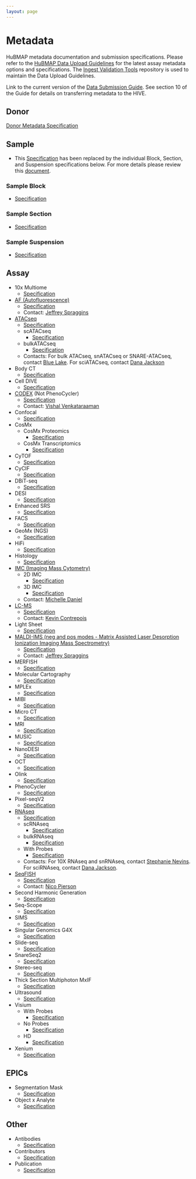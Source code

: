 ```yaml
---
layout: page
---
```

# Metadata

HuBMAP metadata documentation and submission specifications.
Please refer to the [HuBMAP Data Upload Guidelines](https://hubmapconsortium.github.io/ingest-validation-tools/) for the latest assay metadata options and specifications.
The [Ingest Validation Tools](https://github.com/hubmapconsortium/ingest-validation-tools/tree/main) repository is used to maintain the Data Upload Guidelines.

Link to the current version of the [Data Submission Guide](https://docs.hubmapconsortium.org/data-submission/).
See section 10 of the Guide for details on transferring metadata to the HIVE.

## Donor
[Donor Metadata Specification](/donor)

## Sample
- This [Specification](https://hubmapconsortium.github.io/ingest-validation-tools/sample/) has been replaced by the individual Block, Section, and Suspension specifications below. For more details please review this [document](https://docs.google.com/document/d/1KEo-34Rjf6gS3ZM3DEenIejtb35txPLsbpdjBmbKauo/).
### Sample Block
- [Specification](https://hubmapconsortium.github.io/ingest-validation-tools/sample-block/current/)
### Sample Section
- [Specification](https://hubmapconsortium.github.io/ingest-validation-tools/sample-section/current/)
### Sample Suspension
- [Specification](https://hubmapconsortium.github.io/ingest-validation-tools/sample-suspension/current/)

## Assay

- 10x Multiome
  - [Specification](https://hubmapconsortium.github.io/ingest-validation-tools/10x-multiome/current/)
- [AF (Autofluorescence)](/assays/af)
  - [Specification](https://hubmapconsortium.github.io/ingest-validation-tools/af/current/)
  - Contact: [Jeffrey Spraggins](mailto:jeff.spraggins@vanderbilt.edu)
- [ATACseq](/assays/atacseq)
  - [Specification](https://hubmapconsortium.github.io/ingest-validation-tools/atacseq/current/)
  - scATACseq
    - [Specification](https://hubmapconsortium.github.io/ingest-validation-tools/atacseq/current/)
  - bulkATACseq
    - [Specification](https://hubmapconsortium.github.io/ingest-validation-tools/atacseq/current/)
  - Contacts: For bulk ATACseq, snATACseq or SNARE-ATACseq, contact [Blue Lake](mailto:b1lake@eng.ucsd.edu).
      For sciATACseq, contact [Dana Jackson](mailto:danaj77@uw.edu)
- Body CT
  - [Specification](https://hubmapconsortium.github.io/ingest-validation-tools/bodyct/current/)
- Cell DIVE
  - [Specification](https://hubmapconsortium.github.io/ingest-validation-tools/celldive/current/)
- [CODEX](/assays/codex) (Not PhenoCycler)
  - [Specification](https://hubmapconsortium.github.io/ingest-validation-tools/codex/current/)
  - Contact: [Vishal Venkataraaman](mailto:vgautham@stanford.edu)
- Confocal
  - [Specification](https://hubmapconsortium.github.io/ingest-validation-tools/confocal/current/)
- CosMx
  - CosMx Proteomics
    - [Specification](https://hubmapconsortium.github.io/ingest-validation-tools/cosmx-proteomics/current/)
  - CosMx Transcriptomics
    - [Specification](https://hubmapconsortium.github.io/ingest-validation-tools/cosmx-transcriptomics/current/)
- CyTOF
  - [Specification](https://hubmapconsortium.github.io/ingest-validation-tools/cytof/current/)
- CyCIF
  - [Specification](https://hubmapconsortium.github.io/ingest-validation-tools/cycif/current/)
- DBiT-seq
  - [Specification](https://hubmapconsortium.github.io/ingest-validation-tools/dbit-seq/current/)
- DESI
  - [Specification](https://hubmapconsortium.github.io/ingest-validation-tools/desi/current/)
- Enhanced SRS
  - [Specification](https://hubmapconsortium.github.io/ingest-validation-tools/enhanced-srs/current/)
- FACS
  - [Specification](https://hubmapconsortium.github.io/ingest-validation-tools/facs/current/)
- GeoMx (NGS)
  - [Specification](https://hubmapconsortium.github.io/ingest-validation-tools/geomx-ngs/current/)
- HiFi
  - [Specification](https://hubmapconsortium.github.io/ingest-validation-tools/hifi-slide/current/)
- Histology
  - [Specification](https://hubmapconsortium.github.io/ingest-validation-tools/histology/current/)
- [IMC (Imaging Mass Cytometry) ](/assays/imc)
  - 2D IMC
    - [Specification](https://hubmapconsortium.github.io/ingest-validation-tools/imc-2d/current/)
  - 3D IMC
    - [Specification](https://hubmapconsortium.github.io/ingest-validation-tools/imc3d/)
  - Contact: [Michelle Daniel](mailto:michelle.daniel@uzh.ch)
- [LC-MS](/assays/lcms)
  - [Specification](https://hubmapconsortium.github.io/ingest-validation-tools/lcms/current/)
  - Contact: [Kevin Contrepois](mailto:kcontrep@stanford.edu)
- Light Sheet
  - [Specification](https://hubmapconsortium.github.io/ingest-validation-tools/lightsheet/current/)
- [MALDI-IMS (neg and pos modes - Matrix Assisted Laser Desorption Ionization Imaging Mass Spectrometry)](/assays/maldi-ims)
  - [Specification](https://hubmapconsortium.github.io/ingest-validation-tools/maldi/current/)
  - Contact: [Jeffrey Spraggins](mailto:jeff.spraggins@vanderbilt.edu)
- MERFISH
  - [Specification](https://hubmapconsortium.github.io/ingest-validation-tools/merfish/current/)
- Molecular Cartography
  - [Specification](https://hubmapconsortium.github.io/ingest-validation-tools/mc/current/)
- MPLEx
  - [Specification](https://hubmapconsortium.github.io/ingest-validation-tools/mplex/current/)
- MIBI
  - [Specification](https://hubmapconsortium.github.io/ingest-validation-tools/mibi/current/)
- Micro CT
  - [Specification](https://hubmapconsortium.github.io/ingest-validation-tools/microct/current/)
- MRI
  - [Specification](https://hubmapconsortium.github.io/ingest-validation-tools/mri/current/)
- MUSIC
  - [Specification](https://hubmapconsortium.github.io/ingest-validation-tools/music/current/)
- NanoDESI
  - [Specification](https://hubmapconsortium.github.io/ingest-validation-tools/desi/current/)
- OCT
  - [Specification](https://hubmapconsortium.github.io/ingest-validation-tools/oct/current/)
- Olink
  - [Specification](https://hubmapconsortium.github.io/ingest-validation-tools/olink/current/)
- PhenoCycler
  - [Specification](https://hubmapconsortium.github.io/ingest-validation-tools/phenocycler/current/)
- Pixel-seqV2
  - [Specification](https://hubmapconsortium.github.io/ingest-validation-tools/pixel-seqv2/current/)
- [RNAseq](/assays/rnaseq)
  - [Specification](https://hubmapconsortium.github.io/ingest-validation-tools/rnaseq/current/)
  - scRNAseq
    - [Specification](https://hubmapconsortium.github.io/ingest-validation-tools/rnaseq/current/)
  - bulkRNAseq
    - [Specification](https://hubmapconsortium.github.io/ingest-validation-tools/rnaseq/current/)
  - With Probes
    - [Specification](https://hubmapconsortium.github.io/ingest-validation-tools/rnaseq-with-probes/current/)
  - Contacts: For 10X RNAseq and snRNAseq, contact [Stephanie Nevins](mailto:snevins@stanford.edu).
    For sciRNAseq, contact [Dana Jackson](mailto:danaj77@uw.edu). 
- [SeqFISH](/assays/seqfish)
  - [Specification](https://hubmapconsortium.github.io/ingest-validation-tools/seqfish/)
  - Contact: [Nico Pierson](mailto:nicogpt@caltech.edu)
- Second Harmonic Generation
  - [Specification](https://hubmapconsortium.github.io/ingest-validation-tools/second-harmonic-generation/current/)
- Seq-Scope
  - [Specification](https://hubmapconsortium.github.io/ingest-validation-tools/seq-scope/current/)
- SIMS
  - [Specification](https://hubmapconsortium.github.io/ingest-validation-tools/sims/current/)
- Singular Genomics G4X
  - [Specification](https://hubmapconsortium.github.io/ingest-validation-tools/singular-genomics-g4x/current/)
- Slide-seq
  - [Specification](https://hubmapconsortium.github.io/ingest-validation-tools/slideseq/)
- SnareSeq2
  - [Specification](https://hubmapconsortium.github.io/ingest-validation-tools/snareseq2/current/)
- Stereo-seq
  - [Specification](https://hubmapconsortium.github.io/ingest-validation-tools/stereo-seq/current/)
- Thick Section Multiphoton MxIF
  - [Specification](https://hubmapconsortium.github.io/ingest-validation-tools/thick-section-multiphoton-mxif/current/)
- Ultrasound
  - [Specification](https://hubmapconsortium.github.io/ingest-validation-tools/ultrasound/current/)
- Visium
  - With Probes
    - [Specification](https://hubmapconsortium.github.io/ingest-validation-tools/visium-with-probes/current/)
  - No Probes
    - [Specification](https://hubmapconsortium.github.io/ingest-validation-tools/visium-no-probes/current/)
  - HD
    - [Specification](https://hubmapconsortium.github.io/ingest-validation-tools/visium-hd/current/)
- Xenium
  - [Specification](https://hubmapconsortium.github.io/ingest-validation-tools/xenium/current/)

## EPICs
- Segmentation Mask
  - [Specification](https://hubmapconsortium.github.io/ingest-validation-tools/segmentation-mask/current/)
- Object x Analyte
  - [Specification](https://hubmapconsortium.github.io/ingest-validation-tools/object-x-analyte/current/)

## Other
- Antibodies
  - [Specification](https://hubmapconsortium.github.io/ingest-validation-tools/antibodies/current/)
- Contributors
  - [Specification](https://hubmapconsortium.github.io/ingest-validation-tools/contributors/current/)
- Publication
  - [Specification](https://hubmapconsortium.github.io/ingest-validation-tools/publication/current/)
